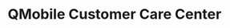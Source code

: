 ---
title: "QMobile Customer Care Center"
url: /karachi/qmobile-customer-care-center/
shop: Handy
---